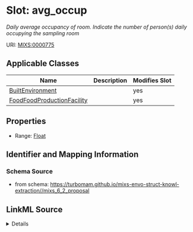 # Slot: avg_occup


_Daily average occupancy of room. Indicate the number of person(s) daily occupying the sampling room_



URI: [MIXS:0000775](https://w3id.org/mixs/0000775)



<!-- no inheritance hierarchy -->




## Applicable Classes

| Name | Description | Modifies Slot |
| --- | --- | --- |
[BuiltEnvironment](BuiltEnvironment.md) |  |  yes  |
[FoodFoodProductionFacility](FoodFoodProductionFacility.md) |  |  yes  |







## Properties

* Range: [Float](Float.md)





## Identifier and Mapping Information







### Schema Source


* from schema: https://turbomam.github.io/mixs-envo-struct-knowl-extraction//mixs_6_2_proposal




## LinkML Source

<details>
```yaml
name: avg_occup
description: Daily average occupancy of room. Indicate the number of person(s) daily
  occupying the sampling room
title: average daily occupancy
notes:
- average
from_schema: https://turbomam.github.io/mixs-envo-struct-knowl-extraction//mixs_6_2_proposal
rank: 1000
slot_uri: MIXS:0000775
multivalued: false
alias: avg_occup
domain_of:
- BuiltEnvironment
- FoodFoodProductionFacility
range: float
required: false
recommended: false

```
</details>